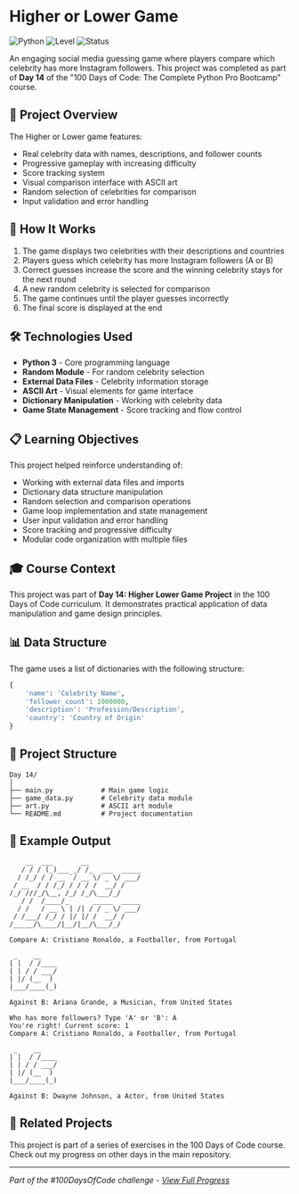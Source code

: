 # Higher or Lower Game

![Python](https://img.shields.io/badge/Python-3-blue?style=for-the-badge)
![Level](https://img.shields.io/badge/Level-Beginner-green?style=for-the-badge)
![Status](https://img.shields.io/badge/Status-Complete-brightgreen?style=for-the-badge)

An engaging social media guessing game where players compare which celebrity has more Instagram followers. This project was completed as part of **Day 14** of the "100 Days of Code: The Complete Python Pro Bootcamp" course.

## 🎯 Project Overview

The Higher or Lower game features:
- Real celebrity data with names, descriptions, and follower counts
- Progressive gameplay with increasing difficulty
- Score tracking system
- Visual comparison interface with ASCII art
- Random selection of celebrities for comparison
- Input validation and error handling

## 🚀 How It Works

1. The game displays two celebrities with their descriptions and countries
2. Players guess which celebrity has more Instagram followers (A or B)
3. Correct guesses increase the score and the winning celebrity stays for the next round
4. A new random celebrity is selected for comparison
5. The game continues until the player guesses incorrectly
6. The final score is displayed at the end

## 🛠️ Technologies Used

- **Python 3** - Core programming language
- **Random Module** - For random celebrity selection
- **External Data Files** - Celebrity information storage
- **ASCII Art** - Visual elements for game interface
- **Dictionary Manipulation** - Working with celebrity data
- **Game State Management** - Score tracking and flow control

## 📋 Learning Objectives

This project helped reinforce understanding of:
- Working with external data files and imports
- Dictionary data structure manipulation
- Random selection and comparison operations
- Game loop implementation and state management
- User input validation and error handling
- Score tracking and progressive difficulty
- Modular code organization with multiple files

## 🎓 Course Context

This project was part of **Day 14: Higher Lower Game Project** in the 100 Days of Code curriculum. It demonstrates practical application of data manipulation and game design principles.

## 📊 Data Structure

The game uses a list of dictionaries with the following structure:
```python
{
    'name': 'Celebrity Name',
    'follower_count': 1000000,
    'description': 'Profession/Description', 
    'country': 'Country of Origin'
}
```

## 📁 Project Structure

```
Day 14/
│
├── main.py            # Main game logic
├── game_data.py       # Celebrity data module
├── art.py             # ASCII art module
└── README.md          # Project documentation
```

## 📝 Example Output

```
    __  ___       __             
   / / / (_)___ _/ /_  ___  _____
  / /_/ / / __ `/ __ \/ _ \/ ___/
 / __  / / /_/ / / / /  __/ /    
/_/ ///_/\__, /_/ /_/\___/_/     
   / /  /____/_      _____  _____
  / /   / __ \ | /| / / _ \/ ___/
 / /___/ /_/ / |/ |/ /  __/ /    
/_____/\____/|__/|__/\___/_/     

Compare A: Cristiano Ronaldo, a Footballer, from Portugal

 _    __    
| |  / /____
| | / / ___/
| |/ (__  ) 
|___/____(_)

Against B: Ariana Grande, a Musician, from United States

Who has more followers? Type 'A' or 'B': A
You're right! Current score: 1
Compare A: Cristiano Ronaldo, a Footballer, from Portugal

 _    __    
| |  / /____
| | / / ___/
| |/ (__  ) 
|___/____(_)

Against B: Dwayne Johnson, a Actor, from United States
```

## 🔄 Related Projects

This project is part of a series of exercises in the 100 Days of Code course. Check out my progress on other days in the main repository.

---

*Part of the #100DaysOfCode challenge - [View Full Progress](https://github.com/evncosta/100-Days-of-Code)*
